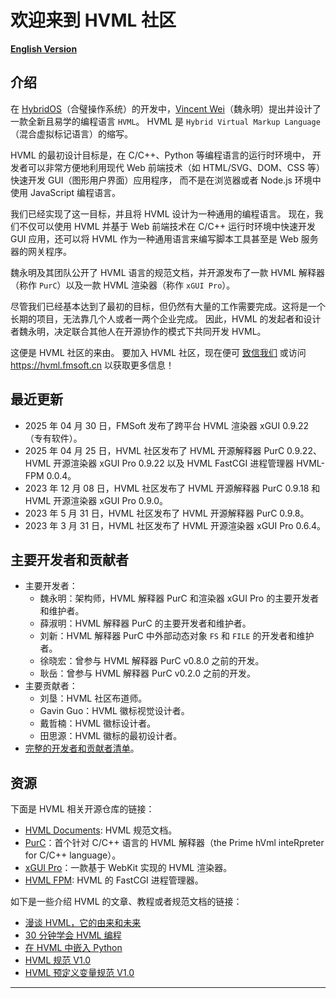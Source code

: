 # 欢迎来到 HVML 社区

**[English Version](https://github.com/HVML)**

## 介绍

在 [HybridOS]（合璧操作系统）的开发中，[Vincent Wei]（魏永明）提出并设计了一款全新且易学的编程语言 `HVML`。
HVML 是 `Hybrid Virtual Markup Language`（混合虚拟标记语言）的缩写。

HVML 的最初设计目标是，在 C/C++、Python 等编程语言的运行时环境中，
开发者可以非常方便地利用现代 Web 前端技术（如 HTML/SVG、DOM、CSS 等）快速开发 GUI（图形用户界面）应用程序，
而不是在浏览器或者 Node.js 环境中使用 JavaScript 编程语言。

我们已经实现了这一目标，并且将 HVML 设计为一种通用的编程语言。
现在，我们不仅可以使用 HVML 并基于 Web 前端技术在 C/C++ 运行时环境中快速开发 GUI 应用，还可以将 HVML 作为一种通用语言来编写脚本工具甚至是 Web 服务器的网关程序。

魏永明及其团队公开了 HVML 语言的规范文档，并开源发布了一款 HVML 解释器（称作 `PurC`）以及一款 HVML 渲染器（称作 `xGUI Pro`）。

尽管我们已经基本达到了最初的目标，但仍然有大量的工作需要完成。这将是一个长期的项目，无法靠几个人或者一两个企业完成。
因此，HVML 的发起者和设计者魏永明，决定联合其他人在开源协作的模式下共同开发 HVML。

这便是 HVML 社区的来由。
要加入 HVML 社区，现在便可 [致信我们](mailto:hvml@fmsoft.cn) 或访问 <https://hvml.fmsoft.cn> 以获取更多信息！

## 最近更新

- 2025 年 04 月 30 日，FMSoft 发布了跨平台 HVML 渲染器 xGUI 0.9.22（专有软件）。
- 2025 年 04 月 25 日，HVML 社区发布了 HVML 开源解释器 PurC 0.9.22、HVML 开源渲染器 xGUI Pro 0.9.22 以及 HVML FastCGI 进程管理器 HVML-FPM 0.0.4。
- 2023 年 12 月 08 日，HVML 社区发布了 HVML 开源解释器 PurC 0.9.18 和 HVML 开源渲染器 xGUI Pro 0.9.0。
- 2023 年 5 月 31 日，HVML 社区发布了 HVML 开源解释器 PurC 0.9.8。
- 2023 年 3 月 31 日，HVML 社区发布了 HVML 开源渲染器 xGUI Pro 0.6.4。

## 主要开发者和贡献者

- 主要开发者：
   - 魏永明：架构师，HVML 解释器 PurC 和渲染器 xGUI Pro 的主要开发者和维护者。
   - 薛淑明：HVML 解释器 PurC 的主要开发者和维护者。
   - 刘新：HVML 解释器 PurC 中外部动态对象 `FS` 和 `FILE` 的开发者和维护者。
   - 徐晓宏：曾参与 HVML 解释器 PurC v0.8.0 之前的开发。
   - 耿岳：曾参与 HVML 解释器 PurC v0.2.0 之前的开发。
- 主要贡献者：
   - 刘垦：HVML 社区布道师。
   - Gavin Guo：HVML 徽标视觉设计者。
   - 戴哲楠：HVML 徽标设计者。
   - 田思源：HVML 徽标的最初设计者。
- [完整的开发者和贡献者清单](https://hvml.fmsoft.cn/zh/community#developers)。

## 资源

下面是 HVML 相关开源仓库的链接：

- [HVML Documents](https://github.com/HVML/HVML-Docs): HVML 规范文档。
- [PurC](https://github.com/HVML/PurC)：首个针对 C/C++ 语言的 HVML 解释器（the Prime hVml inteRpreter for C/C++ language）。
- [xGUI Pro](https://github.com/HVML/xGUI-Pro)：一款基于 WebKit 实现的 HVML 渲染器。
- [HVML FPM](https://github.com/HVML/HVML-FPM): HVML 的 FastCGI 进程管理器。

如下是一些介绍 HVML 的文章、教程或者规范文档的链接：

- [漫谈 HVML，它的由来和未来](https://github.com/HVML/hvml-docs/blob/master/zh/brief-introduction-to-hvml-zh.md)
- [30 分钟学会 HVML 编程](https://github.com/HVML/hvml-docs/blob/master/zh/learn-hvml-programming-in-30-minutes-zh.md)
- [在 HVML 中嵌入 Python](https://github.com/HVML/HVML-Docs/blob/master/zh/embed-python-in-hvml-program-zh.md)
- [HVML 规范 V1.0](https://github.com/HVML/hvml-docs/blob/master/zh/hvml-spec-v1.0-zh.md)
- [HVML 预定义变量规范 V1.0](https://github.com/HVML/hvml-docs/blob/master/zh/hvml-spec-predefined-variables-v1.0-zh.md)

---

[Beijing FMSoft Technologies Co., Ltd.]: https://www.fmsoft.cn
[飞漫软件]: https://www.fmsoft.cn
[FMSoft]: https://www.fmsoft.cn
[HybridOS]: https://hybridos.fmsoft.cn

[HVML]: https://github.com/HVML
[HVML官网]: https://hvml.fmsoft.cn
[MiniGUI]: http:/www.minigui.com
[WebKit]: https://webkit.org

[Vincent Wei]: https://github.com/VincentWei

